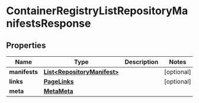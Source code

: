 

# ContainerRegistryListRepositoryManifestsResponse


## Properties

| Name | Type | Description | Notes |
|------------ | ------------- | ------------- | -------------|
|**manifests** | [**List&lt;RepositoryManifest&gt;**](RepositoryManifest.md) |  |  [optional] |
|**links** | [**PageLinks**](PageLinks.md) |  |  [optional] |
|**meta** | [**MetaMeta**](MetaMeta.md) |  |  |




